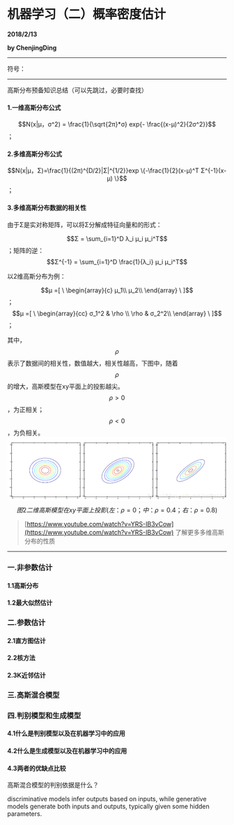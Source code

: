 # 机器学习（二）概率密度估计

**2018/2/13**

**by ChenjingDing**

---

符号：



---

高斯分布预备知识总结（可以先跳过，必要时查找）

#### 1.一维高斯分布公式

$$N(x|μ，σ^2) = \frac{1}{\sqrt{2π}*σ} exp{- \frac{(x-μ)^2}{2σ^2}}$$ ；

#### 2.多维高斯分布公式

$$N(x|μ，Σ)=\frac{1}{(2π)^{D/2}|Σ|^{1/2}}exp \{-\frac{1}{2}(x-μ)^T Σ^{-1}(x-μ) \}$$ ；

#### 3.多维高斯分布数据的相关性

由于Σ是实对称矩阵，可以将Σ分解成特征向量和的形式：

$$Σ = \sum_{i=1}^D λ_i μ_i μ_i^T$$；矩阵的逆：$$Σ^{-1} = \sum_{i=1}^D \frac{1}{λ_i} μ_i μ_i^T$$

以2维高斯分布为例：

$$μ =[ \ \begin{array}{c}
μ_1\\
μ_2\\
\end{array} \ ]$$；$$μ =[ \ \begin{array}{cc}
σ_1^2 & \rho \\
\rho & σ_2^2\\
\end{array} \ ]$$ ；

其中，$$\rho$$表示了数据间的相关性，数值越大，相关性越高，下图中，随着$$\rho$$的增大，高斯模型在xy平面上的投影越尖。$$\rho > 0 $$ ，为正相关；$$\rho < 0 $$ ，为负相关。![](/assets/2.0多维高斯模型协方差矩阵表示相关性.png)$$图2 二维高斯模型在xy平面上投影(左：\rho=0；中：\rho=0.4；右：\rho=0.8)$$

> [https://www.youtube.com/watch?v=YRS-IB3vCow](https://www.youtube.com/watch?v=YRS-IB3vCow) 了解更多多维高斯分布的性质

---

### 一.非参数估计

#### 1.1高斯分布



#### 1.2最大似然估计

### 二.参数估计

#### 2.1直方图估计

#### 2.2核方法

#### 2.3K近邻估计

### 三.高斯混合模型

### 四.判别模型和生成模型

#### 4.1什么是判别模型以及在机器学习中的应用

#### 4.2什么是生成模型以及在机器学习中的应用

#### 4.3两者的优缺点比较

高斯混合模型的判别依据是什么？

discriminative models infer outputs based on inputs, while generative models generate both inputs and outputs, typically given some hidden parameters.

